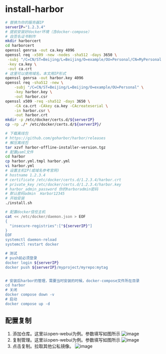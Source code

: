 # install-harbor

```bash
# 替换为你的服务器IP
serverIP="1.2.3.4"
# 提前安装好docker环境（含docker-compose）
# 自签名证书制作
mkdir harborcert
cd harborcert
openssl genrsa -out ca.key 4096
openssl req -x509 -new -nodes -sha512 -days 3650 \
 -subj "/C=CN/ST=Beijing/L=Beijing/O=example/OU=Personal/CN=MyPersonal Root CA" \
 -key ca.key \
 -out ca.crt
# 这里可以使用域名，本文用IP形式
openssl genrsa -out harbor.key 4096
openssl req -sha512 -new \
    -subj "/C=CN/ST=Beijing/L=Beijing/O=example/OU=Personal" \
    -key harbor.key \
    -out harbor.csr
openssl x509 -req -sha512 -days 3650 \
    -CA ca.crt -CAkey ca.key -CAcreateserial \
    -in harbor.csr \
    -out harbor.crt
mkdir -p /etc/docker/certs.d/${serverIP}
cp -rp ./* /etc/docker/certs.d/${serverIP}/

# 下载离线包
# https://github.com/goharbor/harbor/releases
# 解压离线包
tar xzvf harbor-offline-installer-version.tgz
# 配置yaml文件
cd harbor
cp harbor.yml.tmpl harbor.yml
vi harbor.yml
# 设置主机IP(或域名参考官网)
# hostname 1.2.3.4
# certificate /etc/docker/certs.d/1.2.3.4/harbor.crt
# private_key /etc/docker/certs.d/1.2.3.4/harbor.key
# harbor_admin_password 你的harboradmin密码
# 默认密码admin  Harbor12345
# 开始安装
./install.sh

# 配置docker信任主机
cat << /etc/docker/daemon.json > EOF
{
  "insecure-registries":["${serverIP}"]
}
EOF
systemctl daemon-reload
systemctl restart docker

# 测试
# push前必须登录
docker login ${serverIP}
docker push ${serverIP}/myproject/myrepo:mytag


# 安装后harbor的管理，需要当时安装的时候，docker-compose文件所在目录
cd harbor
# 关闭
docker compose down -v
# 启动
docker compose up -d
```

## 配置复制

1. 添加仓库。这里以open-webui为例。参数填写如图所示
![image](https://github.com/user-attachments/assets/180f3696-e58d-488b-81e1-b1e47d111709)
2. 复制管理。这里以open-webui为例。参数填写如图所示
![image](https://github.com/user-attachments/assets/2918a6c2-5809-44c7-8c77-2a98d2c14e52)
3. 点击复制。拉取其他公私镜像。
   ![image](https://github.com/user-attachments/assets/1868c4c9-18a8-41c6-9875-e473f0be9422)

